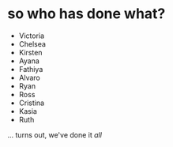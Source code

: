 # so who has done what?

- Victoria
- Chelsea
- Kirsten
- Ayana
- Fathiya
- Alvaro
- Ryan
- Ross
- Cristina
- Kasia
- Ruth

... turns out, we've done it *all*
